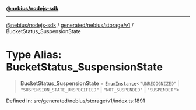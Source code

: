 [**@nebius/nodejs-sdk**](../../../../../README.md)

---

[@nebius/nodejs-sdk](../../../../../README.md) / [generated/nebius/storage/v1](../README.md) / BucketStatus_SuspensionState

# Type Alias: BucketStatus_SuspensionState

> **BucketStatus_SuspensionState** = [`EnumInstance`](../../../../../runtime/protos/enum/type-aliases/EnumInstance.md)\<`"UNRECOGNIZED"` \| `"SUSPENSION_STATE_UNSPECIFIED"` \| `"NOT_SUSPENDED"` \| `"SUSPENDED"`\>

Defined in: src/generated/nebius/storage/v1/index.ts:1891
